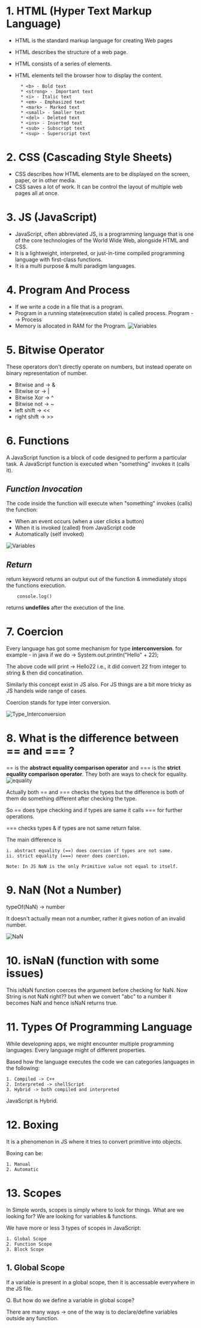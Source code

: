 # 1. HTML (Hyper Text Markup Language)

* HTML is the standard markup language for creating Web pages
* HTML describes the structure of a web page.
* HTML consists of a series of elements.
* HTML elements tell the browser how to display the content.

        * <b> - Bold text
        * <strong> - Important text
        * <i> - Italic text
        * <em> - Emphasized text
        * <mark> - Marked text
        * <small> - Smaller text
        * <del> - Deleted text
        * <ins> - Inserted text
        * <sub> - Subscript text
        * <sup> - Superscript text

# 2. CSS (Cascading Style Sheets)

* CSS describes how HTML elements are to be displayed on the screen, paper, or in other media.
* CSS saves a lot of work. It can be control the layout of multiple web pages all at once.

# 3. JS (JavaScript)

* JavaScript, often abbreviated JS, is a programming language that is one of the core technologies of the World Wide Web, alongside HTML and CSS.
* It is a lightweight, interpreted, or just-in-time compiled programming language with first-class functions.
* It is a multi purpose & multi paradigm languages.

# 4. Program And Process

* If we write a code in a file that is a program.
* Program in a running state(execution state) is called process.
        Program --> Process 
* Memory is allocated in RAM for the Program.
![Variables](./1.Basics/Images/variables.png)

# 5. Bitwise Operator

These operators don't directly operate on numbers, but instead operate on binary representation of number.

* Bitwise and -> &
* Bitwise or -> |
* Bitwise Xor -> ^
* Bitwise not -> ~
* left shift -> <<
* right shift -> >>

# 6. Functions

A JavaScript function is a block of code designed to perform a particular task. A JavaScript function is executed when "something" invokes it (calls it).

## <em>Function Invocation</em>

The code inside the function will execute when "something" invokes (calls) the function:

* When an event occurs (when a user clicks a button)
* When it is invoked (called) from JavaScript code
* Automatically (self invoked)

![Variables](./1.Basics/Images/functions.png)

## <em>Return</em>

return keyword returns an output out of the function & immediately stops the functions execution.

        console.log()

returns <b>undefiles</b> after the execution of the line.

# 7. Coercion

Every language has got some mechanism for type **interconversion**.
for example - in java if we do -> System.out.println("Hello" + 22);

The above code will print -> Hello22 i.e., it did convert 22 from integer to string & then did concatination.

Similarly this concept exist in JS also. For JS things are a bit more tricky as JS handels wide range of cases.

Coercion stands for type inter conversion.

![Type_Interconversion](./1.Basics/Images/Type_Interconversion.png)

# 8. What is the difference between == and === ?

== is the **abstract equality comparison operator** and === is the **strict equality comparison operator**. They both are ways to check for equality.
![equality](./Images/equality.png)

Actually both == and === checks the types but the difference is both of them do something different after checking the type.

So == does type checking and if types are same it calls === for further operations.

=== checks types & if types are not same return false.

The main difference is

    i. abstract equality (==) does coercion if types are not same.
    ii. strict equality (===) never does coercion.

    Note: In JS NaN is the only Primitive value not equal to itself.

# 9. NaN (Not a Number)

typeOf(NaN) -> number

It doesn't actually mean not a number, rather it gives notion of an invalid number.

![NaN](./Images/nan.png)

# 10. isNaN (function with some issues)

This isNaN function coerces the argument before checking for NaN. Now String is not NaN right?? but when we convert "abc" to a number it becomes NaN and hence isNaN returns true.

# 11. Types Of Programming Language

While developning apps, we might encounter multiple programming languages. Every language might of different properties.

Based how the language executes the code we can categories languages in the following:

    1. Compiled -> C++
    2. Interpreted -> shellScript
    3. Hybrid -> both compiled and interpreted

JavaScript is Hybrid.

# 12. Boxing

It is a phenomenon in JS where it tries to convert primitive into objects.

Boxing can be:

    1. Manual
    2. Automatic

# 13. Scopes

In Simple words, scopes is simply where to look for things. What are we looking for? We are looking for variables & functions.

We have more or less 3 types of scopes in JavaScript:

    1. Global Scope
    2. Function Scope
    3. Block Scope

## 1. Global Scope

If a variable is present in a global scope, then it is accessable everywhere in the JS file.

Q. But how do we define a variable in global scope?

There are many ways -> one of the way is to declare/define variables outside any function.
